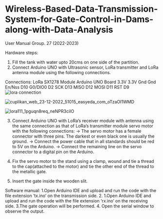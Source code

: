 # Wireless-Based-Data-Transmission-System-for-Gate-Control-in-Dams-along-with-Data-Analysis

User Manual Group. 27 (2022-2023)

Hardware steps:
1. Fill the tank with water upto 20cms on one side of the partition.
2. Connect Arduino UNO with Ultrasonic sensor, LoRa transmitter and LoRa antenna module using the following connections.

Connections: 
LoRa SX1278 Module           Arduino UNO Board
3.3V                               3.3V
Gnd                                 Gnd
En/Nss                              D10
G0/DIO0                             D2
SCK                                 D13
MISO                                D12
MOSI                                D11
RST                                 D9
![lora connection](https://github.com/aaditi2/Wireless-Based-Data-Transmission-System-for-Gate-Control-in-Dams-along-with-Data-Analysis/assets/114819269/f2f78fbb-df9a-4e38-b4cb-ec44e7e69e64)

![cuplikan_web_23-12-2022_51015_easyeda_com_oTzaOI1WMD](https://github.com/aaditi2/Wireless-Based-Data-Transmission-System-for-Gate-Control-in-Dams-along-with-Data-Analysis/assets/114819269/0be9126b-fd49-4611-a769-e5207080c7c4)

![lora111_1pguqn8req_neNPR3ciIO](https://github.com/aaditi2/Wireless-Based-Data-Transmission-System-for-Gate-Control-in-Dams-along-with-Data-Analysis/assets/114819269/2405c51e-1584-46d9-a950-d0af369c4fbc)

3. Connect Arduino UNO with LoRa’s receiver module with antenna using the same connection as that of LoRa’s transmitter module servo motor with the following connections:
-> The servo motor has a female connector with three pins. The darkest or even black one is usually the ground.
-> Connect the power cable that in all standards should be red to 5V on the Arduino.
-> Connect the remaining line on the servo connector to a digital pin on the Arduino.
   
4. Fix the servo motor to the stand using a clamp, wound and tie a thread to the cap(attached to the motor) and tie the other end of the thread to the metallic gate.
5. Insert the gate inside the wooden slit.
   
Software manual:
1.Open Arduino IDE and upload and run the code with the file extension ‘tx.ino’ on the transmission side.
2. 1.Open Arduino IDE and upload and run the code with the file extension ‘rx.ino’ on the receiving side.
3.The gate operation will be performed.
4. Open the serial window to observe the output.
